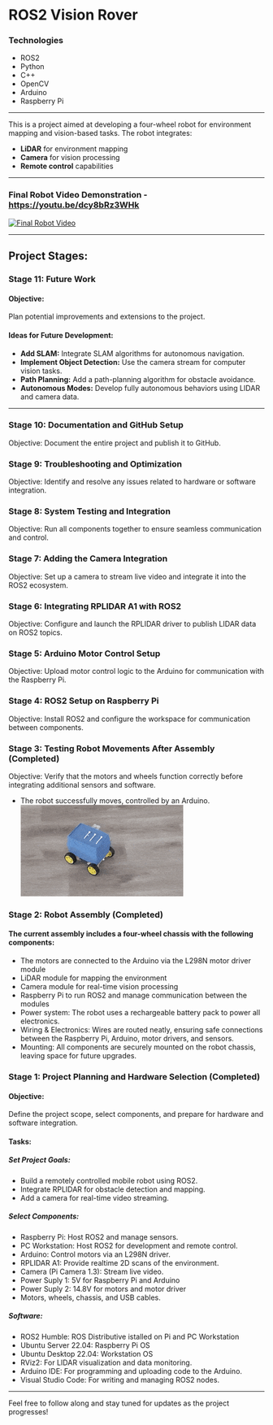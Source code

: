# ROS2 Vision Rover

### Technologies
- ROS2
- Python
- C++
- OpenCV
- Arduino
- Raspberry Pi

---

This is a project aimed at developing a four-wheel robot for environment mapping and vision-based tasks. The robot integrates:

- **LiDAR** for environment mapping
- **Camera** for vision processing
- **Remote control** capabilities


---

### Final Robot Video Demonstration - https://youtu.be/dcy8bRz3WHk
[![Final Robot Video](https://img.youtube.com/vi/dcy8bRz3WHk/0.jpg)](https://youtu.be/dcy8bRz3WHk)

---


## Project Stages:




### Stage 11: Future Work
#### Objective:
Plan potential improvements and extensions to the project.
#### Ideas for Future Development:
- **Add SLAM:** Integrate SLAM algorithms for autonomous navigation.
- **Implement Object Detection:** Use the camera stream for computer vision tasks.
- **Path Planning:** Add a path-planning algorithm for obstacle avoidance.
- **Autonomous Modes:** Develop fully autonomous behaviors using LIDAR and camera data.
_______________


### Stage 10: Documentation and GitHub Setup
Objective: Document the entire project and publish it to GitHub.

### Stage 9: Troubleshooting and Optimization
Objective: Identify and resolve any issues related to hardware or software integration.

### Stage 8: System Testing and Integration
Objective: Run all components together to ensure seamless communication and control.

### Stage 7: Adding the Camera Integration
Objective: Set up a camera to stream live video and integrate it into the ROS2 ecosystem.

### Stage 6: Integrating RPLIDAR A1 with ROS2
Objective: Configure and launch the RPLIDAR driver to publish LIDAR data on ROS2 topics.

### Stage 5: Arduino Motor Control Setup
Objective: Upload motor control logic to the Arduino for communication with the Raspberry Pi.

### Stage 4: ROS2 Setup on Raspberry Pi
Objective: Install ROS2 and configure the workspace for communication between components.

### Stage 3: Testing Robot Movements After Assembly (Completed)
Objective: Verify that the motors and wheels function correctly before integrating additional sensors and software.
- The robot successfully moves, controlled by an Arduino.
![Stage 2 - Robot movement demonstration](Documentation/gifs/stage_02.gif)

### Stage 2: Robot Assembly (Completed)
#### The current assembly includes a four-wheel chassis with the following components:
- The motors are connected to the Arduino via the L298N motor driver module
- LiDAR module for mapping the environment
- Camera module for real-time vision processing
- Raspberry Pi to run ROS2 and manage communication between the modules
- Power system: The robot uses a rechargeable battery pack to power all electronics.
- Wiring & Electronics: Wires are routed neatly, ensuring safe connections between the Raspberry Pi, Arduino, motor drivers, and sensors.
- Mounting: All components are securely mounted on the robot chassis, leaving space for future upgrades.

### Stage 1: Project Planning and Hardware Selection (Completed)
#### Objective:
Define the project scope, select components, and prepare for hardware and software integration.
#### Tasks:
##### Set Project Goals:
- Build a remotely controlled mobile robot using ROS2.
- Integrate RPLIDAR for obstacle detection and mapping.
- Add a camera for real-time video streaming.
##### Select Components:
- Raspberry Pi: Host ROS2 and manage sensors.
- PC Workstation: Host ROS2 for development and remote control.
- Arduino: Control motors via an L298N driver.
- RPLIDAR A1: Provide realtime 2D scans of the environment.
- Camera (Pi Camera 1.3): Stream live video.
- Power Suply 1: 5V for Raspberry Pi and Arduino
- Power Suply 2: 14.8V for motors and motor driver
- Motors, wheels, chassis, and USB cables.
##### Software:
- ROS2 Humble: ROS Distributive istalled on Pi and PC Workstation
- Ubuntu Server 22.04: Raspberry Pi OS
- Ubuntu Desktop 22.04: Workstation OS
- RViz2: For LIDAR visualization and data monitoring.
- Arduino IDE: For programming and uploading code to the Arduino.
- Visual Studio Code: For writing and managing ROS2 nodes.


---

Feel free to follow along and stay tuned for updates as the project progresses!
